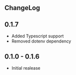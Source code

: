 ## ChangeLog

## 0.1.7

- Added Typescript support
- Removed dotenv dependency

## 0.1.0 - 0.1.6

- Initial realease
